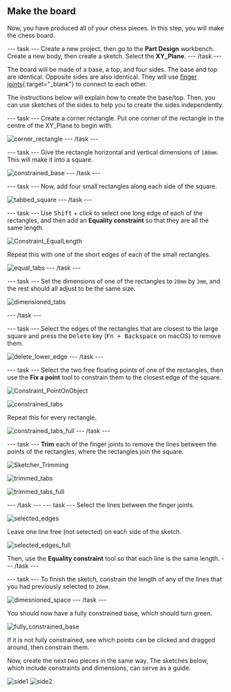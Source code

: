 ## Make the board

Now, you have produced all of your chess pieces. In this step, you will make the chess board.

--- task ---
Create a new project, then go to the **Part Design** workbench. Create a new body, then create a sketch. Select the **XY_Plane**.
--- /task ---

The board will be made of a base, a top, and four sides. The base and top are identical. Opposite sides are also identical. They will use [finger joints](https://en.wikipedia.org/wiki/Finger_joint){:target="_blank"} to connect to each other.

The instructions below will explain how to create the base/top. Then, you can use sketches of the sides to help you to create the sides independently.

--- task ---
Create a corner rectangle. Put one corner of the rectangle in the centre of the XY_Plane to begin with.

![corner_rectangle](images/corner_rectangle.png)
--- /task ---

--- task ---
Give the rectangle horizontal and vertical dimensions of `180mm`. This will make it into a square.

![constrained_base](images/constrained_base.png)
--- /task ---

--- task ---
Now, add four small rectangles along each side of the square. 

![tabbed_square](images/tabbed_square.png)
--- /task ---

--- task ---
Use <kbd>Shift</kbd> + click to select one long edge of each of the rectangles, and then add an **Equality constraint** so that they are all the same length.

![Constraint_EqualLength](images/Constraint_EqualLength.png)

Repeat this with one of the short edges of each of the small rectangles.

![equal_tabs](images/equal_tabs.png)
--- /task ---

--- task ---
Set the dimensions of one of the rectangles to `20mm` by `3mm`, and the rest should all adjust to be the same size.

![dimensioned_tabs](images/dimensioned_tabs.png)

--- /task ---

--- task ---
Select the edges of the rectangles that are closest to the large square and press the <kbd>Delete</kbd> key (<kbd>Fn + Backspace</kbd> on macOS) to remove them.

![delete_lower_edge](images/delete_lower_edge.png)
--- /task ---

--- task ---
Select the two free floating points of one of the rectangles, then use the **Fix a point** tool to constrain them to the closest edge of the square.

![Constraint_PointOnObject](images/Constraint_PointOnObject.png)

![constrained_tabs](images/constrained_tabs.png)

Repeat this for every rectangle.

![constrained_tabs_full](images/constrained_tabs_full.png)
--- /task ---

--- task ---
**Trim** each of the finger joints to remove the lines between the points of the rectangles, where the rectangles join the square.

![Sketcher_Trimming](images/Sketcher_Trimming.png)

![trimmed_tabs](images/trimmed_tabs.png)

![trimmed_tabs_full](images/trimmed_tabs_full.png)

--- /task ---
--- task ---
Select the lines between the finger joints.

![selected_edges](images/selected_edges.png)

Leave one line free (not selected) on each side of the sketch.

![selected_edges_full](images/selected_edges_full.png)

Then, use the **Equality constraint** tool so that each line is the same length.
--- /task ---

--- task ---
To finish the sketch, constrain the length of any of the lines that you had previously selected to `20mm`.

![dimesnioned_space](images/dimesnioned_space.png)
--- /task ---

You should now have a fully constrained base, which should turn green.

![fully_constrained_base](images/fully_constrained_base.png)

If it is not fully constrained, see which points can be clicked and dragged around, then constrain them.

Now, create the next two pieces in the same way. The sketches below, which include constraints and dimensions, can serve as a guide.

![side1](images/side1.png)
![side2](images/side2.png)
